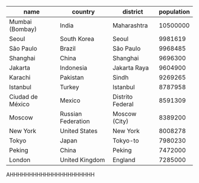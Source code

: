 | name | country | district | population |
| --- | --- | --- | --- |
| Mumbai (Bombay) | India | Maharashtra | 10500000 |
| Seoul | South Korea | Seoul | 9981619 |
| São Paulo | Brazil | São Paulo | 9968485 |
| Shanghai | China | Shanghai | 9696300 |
| Jakarta | Indonesia | Jakarta Raya | 9604900 |
| Karachi | Pakistan | Sindh | 9269265 |
| Istanbul | Turkey | Istanbul | 8787958 |
| Ciudad de México | Mexico | Distrito Federal | 8591309 |
| Moscow | Russian Federation | Moscow (City) | 8389200 |
| New York | United States | New York | 8008278 |
| Tokyo | Japan | Tokyo-to | 7980230 |
| Peking | China | Peking | 7472000 |
| London | United Kingdom | England | 7285000 |
AHHHHHHHHHHHHHHHHHHHHHH